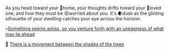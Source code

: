 As you head toward your 🏡home, your thoughts drifts toward your 💞loved one, and how they must be 😟worried about you. It's 🌒dusk as the glinting silhouette of your dwelling catches your eye across the horizon.

💀[Something seems amiss, so you venture forth with an uneasiness of what may lie ahead](../3/2.md)

:evergreen_tree: [There is a movement between the shades of the trees](4.md)
